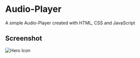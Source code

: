 # Audio-Player

A simple Audio-Player created with HTML, CSS and JavaScript

## Screenshot

![Hero Icon](pictures/Hero.png)
